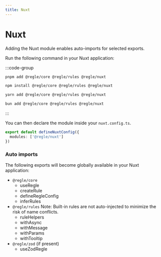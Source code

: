 ```yaml
---
title: Nuxt
---
```



# Nuxt <span data-title="nuxt"></span>

Adding the Nuxt module enables auto-imports for selected exports.

Run the following command in your Nuxt application:

:::code-group
<!-- ```bash [nuxt]
npx nuxi module add regle
``` -->
```sh [pnpm]
pnpm add @regle/core @regle/rules @regle/nuxt
```

```sh [npm]
npm install @regle/core @regle/rules @regle/nuxt
```

```sh [yarn]
yarn add @regle/core @regle/rules @regle/nuxt
```

```sh [bun]
bun add @regle/core @regle/rules @regle/nuxt
```
:::

You can then declare the module inside your `nuxt.config.ts`.

```ts [nuxt.config.ts]
export default defineNuxtConfig({
  modules: ['@regle/nuxt']
})
```

### Auto imports

The following exports will become globally available in your Nuxt application:

- `@regle/core`
  - useRegle 
  - createRule
  - defineRegleConfig
  - inferRules
- `@regle/rules` Note: Built-in rules are not auto-injected to minimize the risk of name conflicts.
  - ruleHelpers
  - withAsync
  - withMessage
  - withParams
  - withTooltip
- `@regle/zod` (if present)
  - useZodRegle


